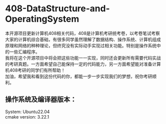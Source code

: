 # 408-DataStructure-and-OperatingSystem

本开源项目更新计算机408相关代码，408是计算机考研统考卷，以考卷笔试考察大家的计算机综合基础，有很多同学虽然理解了数据结构、操作系统、计算机组成原理和网络的种种理论，但终究没有实际动手实现过相关功能。特别是操作系统中的一些汇编程序。  
我将在这个开源项目中将会把这些功能一一实现，同时还会更新所有需要代码实战的考研真题。一方面希望自己能保持一定的代码能力，另一方面希望能对准备计算机408考研的同学们有所帮助！  
加油，希望我和看到这份代码的你，都能一步一步实现我们的梦想，祝你考研顺利。
## 操作系统及编译器版本：
System: Ubuntu22.04  
cmake version: 3.22.1  

